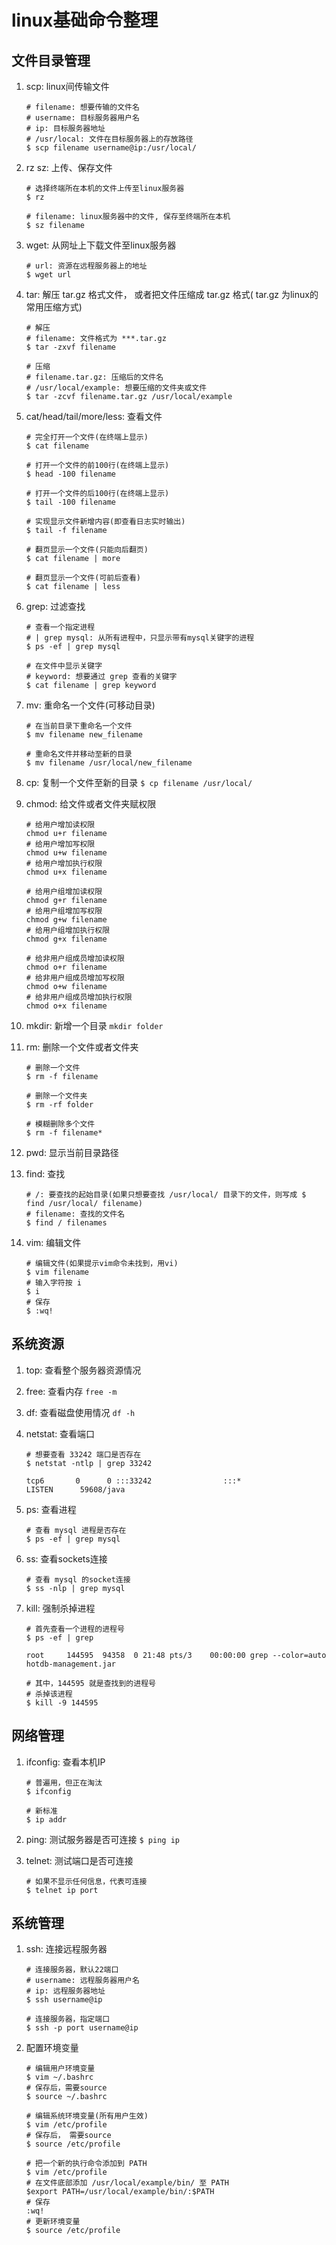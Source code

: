 # linux基础命令整理

## 文件目录管理
1. scp: linux间传输文件
    ```
    # filename: 想要传输的文件名
    # username: 目标服务器用户名
    # ip: 目标服务器地址
    # /usr/local: 文件在目标服务器上的存放路径
    $ scp filename username@ip:/usr/local/
    ```

2.  rz sz: 上传、保存文件
    ```
    # 选择终端所在本机的文件上传至linux服务器
    $ rz

    # filename: linux服务器中的文件, 保存至终端所在本机
    $ sz filename
    ```

3. wget: 从网址上下载文件至linux服务器
    ```
    # url: 资源在远程服务器上的地址
    $ wget url
    ```

4. tar: 解压 tar.gz 格式文件， 或者把文件压缩成 tar.gz 格式( tar.gz 为linux的常用压缩方式)
    ```
    # 解压
    # filename: 文件格式为 ***.tar.gz
    $ tar -zxvf filename

    # 压缩
    # filename.tar.gz: 压缩后的文件名
    # /usr/local/example: 想要压缩的文件夹或文件
    $ tar -zcvf filename.tar.gz /usr/local/example
    ```

5. cat/head/tail/more/less: 查看文件
    ```
    # 完全打开一个文件(在终端上显示)
    $ cat filename

    # 打开一个文件的前100行(在终端上显示)
    $ head -100 filename

    # 打开一个文件的后100行(在终端上显示)
    $ tail -100 filename

    # 实现显示文件新增内容(即查看日志实时输出)
    $ tail -f filename

    # 翻页显示一个文件(只能向后翻页)
    $ cat filename | more

    # 翻页显示一个文件(可前后查看)
    $ cat filename | less
    ```

6. grep: 过滤查找
    ```
    # 查看一个指定进程
    # | grep mysql: 从所有进程中，只显示带有mysql关键字的进程
    $ ps -ef | grep mysql

    # 在文件中显示关键字
    # keyword: 想要通过 grep 查看的关键字
    $ cat filename | grep keyword
    ```

7. mv: 重命名一个文件(可移动目录)
    ```
    # 在当前目录下重命名一个文件
    $ mv filename new_filename

    # 重命名文件并移动至新的目录
    $ mv filename /usr/local/new_filename
    ```

8. cp: 复制一个文件至新的目录
    `$ cp filename /usr/local/`

9. chmod: 给文件或者文件夹赋权限
    ```
    # 给用户增加读权限
    chmod u+r filename
    # 给用户增加写权限
    chmod u+w filename
    # 给用户增加执行权限
    chmod u+x filename

    # 给用户组增加读权限
    chmod g+r filename
    # 给用户组增加写权限
    chmod g+w filename
    # 给用户组增加执行权限
    chmod g+x filename  

    # 给非用户组成员增加读权限
    chmod o+r filename
    # 给非用户组成员增加写权限
    chmod o+w filename
    # 给非用户组成员增加执行权限
    chmod o+x filename
    ```

10. mkdir: 新增一个目录
    `mkdir folder`

11. rm: 删除一个文件或者文件夹
    ```
    # 删除一个文件
    $ rm -f filename

    # 删除一个文件夹
    $ rm -rf folder

    # 模糊删除多个文件
    $ rm -f filename*
    ```

12. pwd: 显示当前目录路径

13. find: 查找
    ```
    # /: 要查找的起始目录(如果只想要查找 /usr/local/ 目录下的文件，则写成 $ find /usr/local/ filename)
    # filename: 查找的文件名
    $ find / filenames
    ```

14. vim: 编辑文件
    ```
    # 编辑文件(如果提示vim命令未找到，用vi)
    $ vim filename
    # 输入字符按 i
    $ i
    # 保存
    $ :wq!
    ```


## 系统资源
1. top: 查看整个服务器资源情况

2. free: 查看内存
    `free -m`

3. df: 查看磁盘使用情况
    `df -h`

4. netstat: 查看端口
    ```
    # 想要查看 33242 端口是否存在
    $ netstat -ntlp | grep 33242

    tcp6       0      0 :::33242                :::*                    LISTEN      59608/java
    ```

5. ps: 查看进程
    ```
    # 查看 mysql 进程是否存在
    $ ps -ef | grep mysql
    ```

6. ss: 查看sockets连接
    ```
    # 查看 mysql 的socket连接
    $ ss -nlp | grep mysql
    ```

7. kill: 强制杀掉进程
    ```
    # 首先查看一个进程的进程号
    $ ps -ef | grep 

    root     144595  94358  0 21:48 pts/3    00:00:00 grep --color=auto hotdb-management.jar

    # 其中，144595 就是查找到的进程号
    # 杀掉该进程
    $ kill -9 144595
    ```

## 网络管理
1. ifconfig: 查看本机IP
    ```
    # 普遍用，但正在淘汰
    $ ifconfig

    # 新标准
    $ ip addr
    ```

2. ping: 测试服务器是否可连接
    `$ ping ip`

3. telnet: 测试端口是否可连接
    ```
    # 如果不显示任何信息，代表可连接
    $ telnet ip port
    ```

## 系统管理
1. ssh: 连接远程服务器
    ```
    # 连接服务器，默认22端口
    # username: 远程服务器用户名
    # ip: 远程服务器地址
    $ ssh username@ip

    # 连接服务器，指定端口
    $ ssh -p port username@ip
    ```

2. 配置环境变量
    ```
    # 编辑用户环境变量
    $ vim ~/.bashrc
    # 保存后，需要source
    $ source ~/.bashrc  

    # 编辑系统环境变量(所有用户生效)
    $ vim /etc/profile
    # 保存后， 需要source
    $ source /etc/profile
    
    # 把一个新的执行命令添加到 PATH
    $ vim /etc/profile
    # 在文件底部添加 /usr/local/example/bin/ 至 PATH
    $export PATH=/usr/local/example/bin/:$PATH
    # 保存
    :wq!
    # 更新环境变量
    $ source /etc/profile
    ```